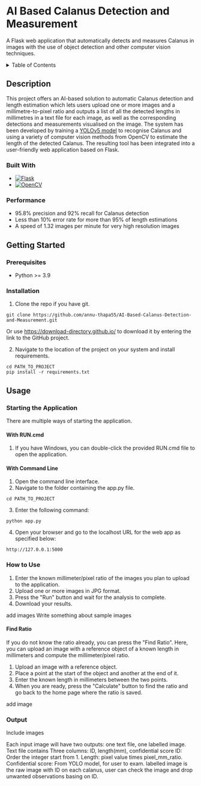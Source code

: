 # AI Based Calanus Detection and Measurement
A Flask web application that automatically detects and measures Calanus in images with the use of object detection and other computer vision techniques.

<!-- TABLE OF CONTENTS -->
<details>
  <summary>Table of Contents</summary>
  <ol>
    <li>
      <a href="#description">Description</a>
      <ul>
        <li><a href="#built-with">Built With</a></li>
        <li><a href="#performance">Performance</a></li>
      </ul>
    </li>
    <li>
      <a href="#getting-started">Getting Started</a>
      <ul>
        <li><a href="#requirements">Requirements</a></li>
        <li><a href="#installation">Installation</a></li>
        <li><a href="#find-ratio">Find Ratio</a></li>
      </ul>
    </li>
    <li><a href="#usage">Usage</a></li>
      <ul>
        <li><a href="#starting-the-application">Starting the Application</a></li>
        <li><a href="#how-to-use">How to Use</a></li>
        <li><a href="#output">Output</a></li>
      </ul>
    <li><a href="#customization">Customization</a></li>
  </ol>
</details>

## Description
This project offers an AI-based solution to automatic Calanus detection and length estimation which lets users upload one or more images and a millimetre-to-pixel ratio and outputs a list of all the detected lengths in millimetres in a text file for each image, as well as the corresponding detections and measurements visualised on the image. The system has been developed by training a [YOLOv5 model](https://github.com/ultralytics/yolov5) to recognise Calanus and using a variety of computer vision methods from OpenCV to estimate the length of the detected Calanus. The resulting tool has been integrated into a user-friendly web application based on Flask.

### Built With
* [![Flask][Flask-image]][Flask-url]
* [![OpenCV][OpenCV-image]][OpenCV-url]

### Performance 
* 95.8% precision and 92% recall for Calanus detection
* Less than 10% error rate for more than 95% of length estimations
* A speed of 1.32 images per minute for very high resolution images

## Getting Started
### Prerequisites
* Python >= 3.9
### Installation 
1. Clone the repo if you have git.
```
git clone https://github.com/annu-thapa55/AI-Based-Calanus-Detection-and-Measurement.git
```
Or use https://download-directory.github.io/ to download it by entering the link to the GitHub project.

2. Navigate to the location of the project on your system and install requirements.
```
cd PATH_TO_PROJECT
pip install -r requirements.txt
```

## Usage
### Starting the Application
There are multiple ways of starting the application.
#### With RUN.cmd
1. If you have Windows, you can double-click the provided RUN.cmd file to open the application.

#### With Command Line
1. Open the command line interface.
2. Navigate to the folder containing the app.py file.
```
cd PATH_TO_PROJECT
```
3. Enter the following command:
```
python app.py
```
4. Open your browser and go to the localhost URL for the web app as specified below:
```
http://127.0.0.1:5000
```
### How to Use
1. Enter the known millimeter/pixel ratio of the images you plan to upload to the application. 
2. Upload one or more images in JPG format.
3. Press the "Run" button and wait for the analysis to complete.
4. Download your results.  

add images
Write something about sample images 

#### Find Ratio 
If you do not know the ratio already, you can press the "Find Ratio". 
Here, you can upload an image with a reference object of a known length in millimeters and compute the millimeter/pixel ratio.
1. Upload an image with a reference object. 
2. Place a point at the start of the object and another at the end of it.
3. Enter the known length in millimeters between the two points.
4. When you are ready, press the "Calculate" button to find the ratio and go back to the home page where the ratio is saved.

add image

### Output
Include images

Each input image will have two outputs: one text file, one labelled image.
Text file contains Three columns: ID, length(mm), confidential score
ID: Order the integer start from 1. 
Length: pixel value times pixel_mm_ratio.
Confidential score: From YOLO model, for user to exam.
labelled image is the raw image with ID on each calanus, user can check the image and drop unwanted observations basing on ID.

<!-- MARKDOWN LINKS & IMAGES -->
[Flask-image]: https://img.shields.io/badge/flask-%23000.svg?style=for-the-badge&logo=flask&logoColor=white
[Flask-url]: https://flask.palletsprojects.com/
[OpenCV-image]: https://img.shields.io/badge/opencv-%23white.svg?style=for-the-badge&logo=opencv&logoColor=white
[OpenCV-url]: https://opencv.org/
